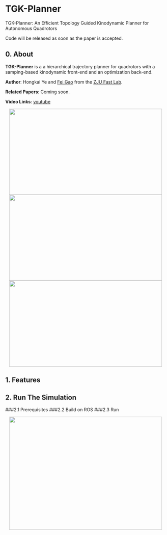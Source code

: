 # TGK-Planner
TGK-Planner: An Efficient Topology Guided Kinodynamic Planner for Autonomous Quadrotors

Code will be released as soon as the paper is accepted.

## 0. About
__TGK-Planner__ is a a hierarchical trajectory planner for quadrotors with a samping-based kinodynamic front-end and an optimization back-end.

__Author__: Hongkai Ye and [Fei Gao](https://ustfei.com/) from the [ZJU Fast Lab](http://www.kivact.com/).

__Related Papers__:
Coming soon.

__Video Links__: [youtube](https://youtu.be/nNS0p8h5zAk)

<p align="center">
  <img src="misc/indoor_single.gif" width = "480" height = "270"/>
  <img src="misc/follow.gif" width = "480" height = "270"/>
  <img src="misc/rviz_set.gif" width = "480" height = "270"/>
</p>

## 1. Features


## 2. Run The Simulation
###2.1 Prerequisites
###2.2 Build on ROS
###2.3 Run 
<p align="center">
  <img src="misc/sim.gif" width = "480" height = "355"/>
</p>